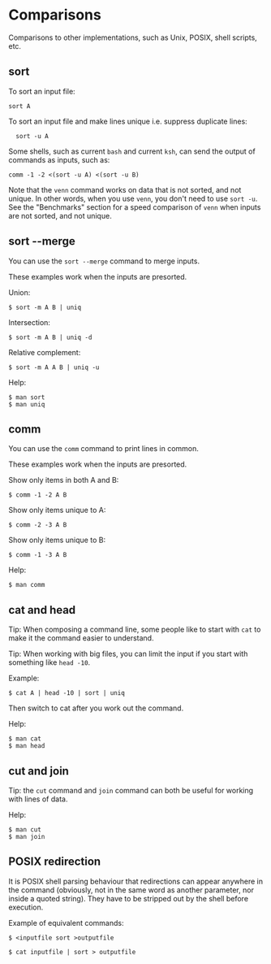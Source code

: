 # Comparisons

Comparisons to other implementations, such as Unix, POSIX, shell scripts, etc.


## sort 

To sort an input file:

    sort A

To sort an input file and make lines unique i.e. suppress duplicate lines:

	  sort -u A

Some shells, such as current `bash` and current `ksh`, can send the output of commands as inputs, such as:

    comm -1 -2 <(sort -u A) <(sort -u B)

Note that the `venn` command works on data that is not sorted, and not unique. In other words, when you use `venn`, you don't need to use `sort -u`. See the "Benchmarks" section for a speed comparison of `venn` when inputs are not sorted, and not unique.


## sort --merge

You can use the `sort --merge` command to merge inputs. 

These examples work when the inputs are presorted.

Union:

    $ sort -m A B | uniq

Intersection:

    $ sort -m A B | uniq -d

Relative complement:

    $ sort -m A A B | uniq -u

Help:

    $ man sort
    $ man uniq


## comm

You can use the `comm` command to print lines in common.

These examples work when the inputs are presorted.

Show only items in both A and B:

    $ comm -1 -2 A B

Show only items unique to A:

    $ comm -2 -3 A B

Show only items unique to B:

    $ comm -1 -3 A B

Help:

    $ man comm


## cat and head

Tip: When composing a command line, some people like to start with `cat` to make it the command easier to understand.

Tip: When working with big files, you can limit the input if you start with something like `head -10`.

Example:

    $ cat A | head -10 | sort | uniq

Then switch to cat after you work out the command. 

Help:

    $ man cat
    $ man head


## cut and join

Tip: the `cut` command and `join` command can both be useful for working with lines of data. 

Help:

    $ man cut
    $ man join


## POSIX redirection

It is POSIX shell parsing behaviour that redirections can appear anywhere in the command (obviously, not in the same word as another parameter, nor inside a quoted string). They have to be stripped out by the shell before execution.

Example of equivalent commands:

    $ <inputfile sort >outputfile

    $ cat inputfile | sort > outputfile
